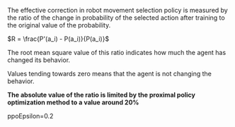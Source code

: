 The effective correction in robot movement selection policy is measured by the ratio of the change in probability of the selected action after training to the original value of the probability.

$R = \frac{P'(a_i) - P(a_i)}{P(a_i)}$

The root mean square value of this ratio indicates how much the agent has changed its behavior.

Values tending towards zero means that the agent is not changing the behavior.

**The absolute value of the ratio is limited by the proximal policy optimization method to a value around 20%**

ppoEpsilon=0.2

